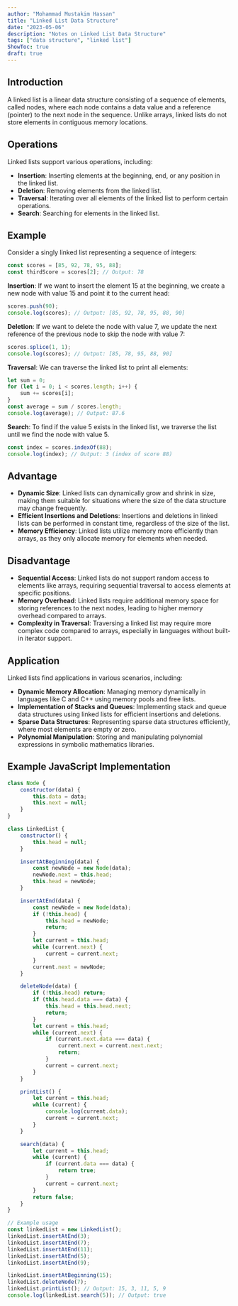 ```yaml
---
author: "Mohammad Mustakim Hassan"
title: "Linked List Data Structure"
date: "2023-05-06"
description: "Notes on Linked List Data Structure"
tags: ["data structure", "linked list"]
ShowToc: true
draft: true
---
```


## Introduction
A linked list is a linear data structure consisting of a sequence of elements, called nodes, where each node contains a data value and a reference (pointer) to the next node in the sequence. Unlike arrays, linked lists do not store elements in contiguous memory locations.

## Operations
Linked lists support various operations, including:
- **Insertion**: Inserting elements at the beginning, end, or any position in the linked list.
- **Deletion**: Removing elements from the linked list.
- **Traversal**: Iterating over all elements of the linked list to perform certain operations.
- **Search**: Searching for elements in the linked list.

## Example
Consider a singly linked list representing a sequence of integers: 
```javascript
const scores = [85, 92, 78, 95, 88];
const thirdScore = scores[2]; // Output: 78
```
**Insertion**: If we want to insert the element 15 at the beginning, we create a new node with value 15 and point it to the current head:
```javascript
scores.push(90);
console.log(scores); // Output: [85, 92, 78, 95, 88, 90]
```
**Deletion**: If we want to delete the node with value 7, we update the next reference of the previous node to skip the node with value 7:
```javascript
scores.splice(1, 1);
console.log(scores); // Output: [85, 78, 95, 88, 90]
```
**Traversal**: We can traverse the linked list to print all elements:
```javascript
let sum = 0;
for (let i = 0; i < scores.length; i++) {
    sum += scores[i];
}
const average = sum / scores.length;
console.log(average); // Output: 87.6
```
**Search**: To find if the value 5 exists in the linked list, we traverse the list until we find the node with value 5.
```javascript
const index = scores.indexOf(88);
console.log(index); // Output: 3 (index of score 88)
```

## Advantage
- **Dynamic Size**: Linked lists can dynamically grow and shrink in size, making them suitable for situations where the size of the data structure may change frequently.
- **Efficient Insertions and Deletions**: Insertions and deletions in linked lists can be performed in constant time, regardless of the size of the list.
- **Memory Efficiency**: Linked lists utilize memory more efficiently than arrays, as they only allocate memory for elements when needed.

## Disadvantage
- **Sequential Access**: Linked lists do not support random access to elements like arrays, requiring sequential traversal to access elements at specific positions.
- **Memory Overhead**: Linked lists require additional memory space for storing references to the next nodes, leading to higher memory overhead compared to arrays.
- **Complexity in Traversal**: Traversing a linked list may require more complex code compared to arrays, especially in languages without built-in iterator support.

## Application
Linked lists find applications in various scenarios, including:
- **Dynamic Memory Allocation**: Managing memory dynamically in languages like C and C++ using memory pools and free lists.
- **Implementation of Stacks and Queues**: Implementing stack and queue data structures using linked lists for efficient insertions and deletions.
- **Sparse Data Structures**: Representing sparse data structures efficiently, where most elements are empty or zero.
- **Polynomial Manipulation**: Storing and manipulating polynomial expressions in symbolic mathematics libraries.


## Example JavaScript Implementation
```javascript
class Node {
    constructor(data) {
        this.data = data;
        this.next = null;
    }
}

class LinkedList {
    constructor() {
        this.head = null;
    }

    insertAtBeginning(data) {
        const newNode = new Node(data);
        newNode.next = this.head;
        this.head = newNode;
    }

    insertAtEnd(data) {
        const newNode = new Node(data);
        if (!this.head) {
            this.head = newNode;
            return;
        }
        let current = this.head;
        while (current.next) {
            current = current.next;
        }
        current.next = newNode;
    }

    deleteNode(data) {
        if (!this.head) return;
        if (this.head.data === data) {
            this.head = this.head.next;
            return;
        }
        let current = this.head;
        while (current.next) {
            if (current.next.data === data) {
                current.next = current.next.next;
                return;
            }
            current = current.next;
        }
    }

    printList() {
        let current = this.head;
        while (current) {
            console.log(current.data);
            current = current.next;
        }
    }

    search(data) {
        let current = this.head;
        while (current) {
            if (current.data === data) {
                return true;
            }
            current = current.next;
        }
        return false;
    }
}

// Example usage
const linkedList = new LinkedList();
linkedList.insertAtEnd(3);
linkedList.insertAtEnd(7);
linkedList.insertAtEnd(11);
linkedList.insertAtEnd(5);
linkedList.insertAtEnd(9);

linkedList.insertAtBeginning(15);
linkedList.deleteNode(7);
linkedList.printList(); // Output: 15, 3, 11, 5, 9
console.log(linkedList.search(5)); // Output: true
```
